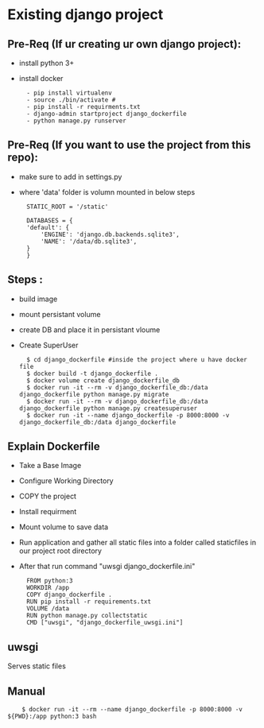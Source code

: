 
# Existing django project 


## Pre-Req (If ur creating ur own django project):
- install python 3+
- install docker 

        - pip install virtualenv
        - source ./bin/activate #
        - pip install -r requirments.txt
        - django-admin startproject django_dockerfile
        - python manage.py runserver
               
## Pre-Req (If you want to use the project from this repo):        
- make sure to add in settings.py 
- where 'data' folder is volumn mounted in below steps

        STATIC_ROOT = '/static'
        
        DATABASES = {
        'default': {
            'ENGINE': 'django.db.backends.sqlite3',
            'NAME': '/data/db.sqlite3',
        }
        }


## Steps :
- build image
- mount persistant volume
- create DB and place it in persistant vloume
- Create SuperUser


        $ cd django_dockerfile #inside the project where u have docker file 
        $ docker build -t django_dockerfile .
        $ docker volume create django_dockerfile_db
        $ docker run -it --rm -v django_dockerfile_db:/data django_dockerfile python manage.py migrate 
        $ docker run -it --rm -v django_dockerfile_db:/data django_dockerfile python manage.py createsuperuser
        $ docker run -it --name django_dockerfile -p 8000:8000 -v django_dockerfile_db:/data django_dockerfile

## Explain Dockerfile 

- Take a Base Image 
- Configure Working Directory
- COPY the project
- Install requirment
- Mount volume to save data
- Run application and gather all static files into a folder called staticfiles in our project root directory
- After that run command "uwsgi django_dockerfile.ini"

        FROM python:3
        WORKDIR /app
        COPY django_dockerfile .
        RUN pip install -r requirements.txt
        VOLUME /data
        RUN python manage.py collectstatic
        CMD ["uwsgi", "django_dockerfile_uwsgi.ini"]

        
## uwsgi
Serves  static files 
        
      
## Manual
        
        $ docker run -it --rm --name django_dockerfile -p 8000:8000 -v ${PWD}:/app python:3 bash